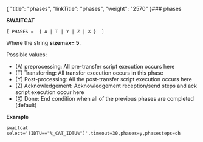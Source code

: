 {
    "title": "phases",
    "linkTitle": "phases",
    "weight": "2570"
}### phases

****SWAITCAT****

`[ PHASES =  { A | T | Y | Z | X }  ]`

Where the string ****sizemax= 5****.

Possible values:

- \(A\) preprocessing: All pre-transfer script execution occurs here
- \(T\) Transferring: All transfer execution occurs in this phase
- (Y) Post-processing: All the post-transfer script execution occurs here
- (Z) Acknowledgement: Acknowledgement reception/send steps and ack script execution occur here
- (<u>X</u>) Done: End condition when all of the previous phases are completed (default)

****Example****

```
swaitcat select='(IDTU=="%_CAT_IDTU%")',timeout=30,phases=y,phasesteps=ch
```
